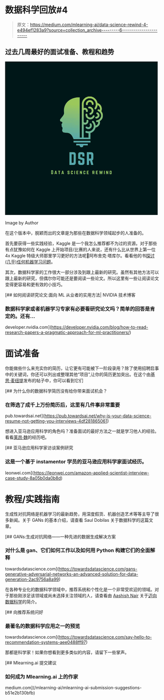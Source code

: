 # 数据科学回放#4

> 原文：<https://medium.com/mlearning-ai/data-science-rewind-4-e494ef1283a9?source=collection_archive---------6----------------------->

## 过去几周最好的面试准备、教程和趋势

![](img/262cb2278e1b82d0494f5041921b2c5f.png)

Image by Author

在这个版本中，脱颖而出的文章是为那些在数据科学领域起步的人准备的。

首先要获得一些实践经验，Kaggle 是一个我怎么推荐都不为过的资源。对于那些有点犹豫如何在 Kaggle 上开始项目/比赛的人来说，还有什么比从世界上第一位 4x Kaggle 特级大师那里学习更好的方法呢🚀阿布舍克·塔库尔。看看他的书[探讨(几乎)任何机器学习问题](https://github.com/abhishekkrthakur/approachingalmost/blob/master/AAAMLP.pdf)。

其次，数据科学家的工作很大一部分涉及到跟上最新的研究。虽然有其他方法可以跟上最新的研究，但偶尔你可能还是要阅读一些论文。所以这里有一些让阅读论文变得更容易和更有效的小技巧。

[](https://developer.nvidia.com/blog/how-to-read-research-papers-a-pragmatic-approach-for-ml-practitioners/) [## 如何阅读研究论文:面向 ML 从业者的实用方法| NVIDIA 技术博客

### 数据科学家或者机器学习专家有必要看研究论文吗？简单的回答是肯定的。还有…

developer.nvidia.com](https://developer.nvidia.com/blog/how-to-read-research-papers-a-pragmatic-approach-for-ml-practitioners/) 

# 面试准备

你能做些什么来充实你的简历，让它更有可能被下一阶段录用？除了使用招聘启事中的关键词，你还可以列出或整理其他“项目”,让你的简历更加突出。在这个由[基思·麦纽提](https://medium.com/u/a859aab532a0?source=post_page-----e494ef1283a9--------------------------------)发布的帖子中，你可以看到它们

[](https://pub.towardsai.net/why-is-your-data-science-resume-not-getting-you-interviews-4df281865061) [## 为什么你的数据科学简历没有给你带来面试机会？

### 在筛选了成千上万份简历后，这里有几件事非常重要

pub.towardsai.net](https://pub.towardsai.net/why-is-your-data-science-resume-not-getting-you-interviews-4df281865061) 

想进入亚马逊应用科学的角色吗？准备面试的最好方法之一就是学习他人的经验。看看[莱昂·魏](https://medium.com/u/131b2be7cddd?source=post_page-----e494ef1283a9--------------------------------)的经历吧。

[](https://leonwei.com/amazon-applied-scientist-interview-case-study-8a05b0da0b8d) [## 亚马逊应用科学家访谈案例研究

### 这是一个基于 instamentor 学员的亚马逊应用科学家面试经历。

leonwei.com](https://leonwei.com/amazon-applied-scientist-interview-case-study-8a05b0da0b8d) 

# 教程/实践指南

生成性对抗网络是机器学习的最新趋势，用深度假货、机器创造艺术等等主导了很多新闻。关于 GANs 的基本介绍，请查看 Saul Dobilas 关于数据科学的这篇文章。

[](https://towardsdatascience.com/gans-generative-adversarial-networks-an-advanced-solution-for-data-generation-2ac9756a8a99) [## GANs:生成对抗网络——一种先进的数据生成解决方案

### 对什么是 gan、它们如何工作以及如何用 Python 构建它们的全面解释

towardsdatascience.com](https://towardsdatascience.com/gans-generative-adversarial-networks-an-advanced-solution-for-data-generation-2ac9756a8a99) 

在各种专业化的数据科学领域中，推荐系统和个性化是一个非常受欢迎的领域。对于那些刚涉足该领域或尚未选择关注领域的人，请查看由 [Aashish Nair](https://medium.com/u/3087ba81e065?source=post_page-----e494ef1283a9--------------------------------) 关于[迈向数据科学](https://www.linkedin.com/company/towards-data-science/)的简介。

[](https://towardsdatascience.com/say-hello-to-recommendation-systems-aee0488ff97) [## 向推荐系统问好

### 最著名的数据科学应用之一的预览

towardsdatascience.com](https://towardsdatascience.com/say-hello-to-recommendation-systems-aee0488ff97) 

那都是科学家！如果你想看到更多类似的内容，请留下一些掌声。

[](/mlearning-ai/mlearning-ai-submission-suggestions-b51e2b130bfb) [## Mlearning.ai 提交建议

### 如何成为 Mlearning.ai 上的作家

medium.com](/mlearning-ai/mlearning-ai-submission-suggestions-b51e2b130bfb)